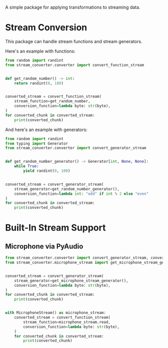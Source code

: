 A simple package for applying transformations to streaming data.

# Stream Conversion

This package can handle stream functions and stream generators.

Here's an example with functions:

```python
from random import randint
from stream_converter.converter import convert_function_stream


def get_random_number() -> int:
    return randint(0, 100)


converted_stream = convert_function_stream(
    stream_function=get_random_number,
    conversion_function=lambda byte: str(byte),
)
for converted_chunk in converted_stream:
    print(converted_chunk)
```

And here's an example with generators:

```python
from random import randint
from typing import Generator
from stream_converter.converter import convert_generator_stream


def get_random_number_generator() -> Generator[int, None, None]:
    while True:
        yield randint(0, 100)


converted_stream = convert_generator_stream(
    stream_generator=get_random_number_generator(),
    conversion_function=lambda int: "odd" if int % 2 else "even"
)
for converted_chunk in converted_stream:
    print(converted_chunk)
```

# Built-In Stream Support

## Microphone via PyAudio

```python
from stream_converter.converter import convert_generator_stream, convert_function_stream
from stream_converter.microphone_stream import get_microphone_stream_generator, MicrophoneStream


converted_stream = convert_generator_stream(
    stream_generator=get_microphone_stream_generator(),
    conversion_function=lambda byte: str(byte),
)
for converted_chunk in converted_stream:
    print(converted_chunk)


with MicrophoneStream() as microphone_stream:
    converted_stream = convert_function_stream(
        stream_function=microphone_stream.read,
        conversion_function=lambda byte: str(byte),
    )
    for converted_chunk in converted_stream:
        print(converted_chunk)
```

